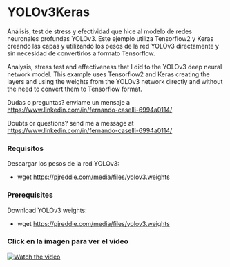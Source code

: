 # YOLOv3Keras
Análisis, test de stress y efectividad que hice al modelo de redes neuronales profundas YOLOv3.
Este ejemplo utiliza Tensorflow2 y Keras creando las capas y utilizando los pesos de la red YOLOv3 directamente y sin necesidad de convertirlos a formato Tensorflow.

Analysis, stress test and effectiveness that I did to the YOLOv3 deep neural network model.
This example uses Tensorflow2 and Keras creating the layers and using the weights from the YOLOv3 network directly and without the need to convert them to Tensorflow format.

Dudas o preguntas? enviame un mensaje a https://www.linkedin.com/in/fernando-caselli-6994a0114/

Doubts or questions? send me a message at https://www.linkedin.com/in/fernando-caselli-6994a0114/

### Requisitos
Descargar los pesos de la red YOLOv3:
* wget https://pjreddie.com/media/files/yolov3.weights

### Prerequisites
Download YOLOv3 weights:
* wget https://pjreddie.com/media/files/yolov3.weights

### Click en la imagen para ver el video
[![Watch the video](https://img.youtube.com/vi/UrKHFy_xrDA/maxresdefault.jpg)](https://youtu.be/UrKHFy_xrDA)

